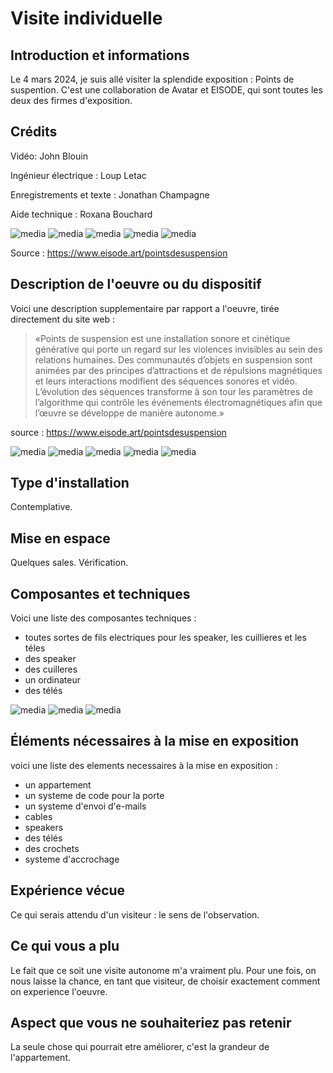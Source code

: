 # Visite individuelle

## Introduction et informations
Le 4 mars 2024, je suis allé visiter la splendide exposition : Points de suspention. C'est une collaboration de Avatar et EISODE, qui sont toutes les deux des firmes d'exposition.

## Crédits

Vidéo: John Blouin

Ingénieur électrique : Loup Letac

Enregistrements et texte : Jonathan Champagne

Aide technique : Roxana Bouchard

![media](media/entree3.jpeg)
![media](media/entree2.jpeg)
![media](media/entree1.jpeg)
![media](media/oeuvre6.jpeg)
![media](media/oeuvre7.jpeg)


Source : https://www.eisode.art/pointsdesuspension


## Description de l'oeuvre ou du dispositif


Voici une description supplementaire par rapport a l'oeuvre, tirée directement du site web :

> «Points de suspension est une installation sonore et cinétique générative qui porte un regard sur les violences invisibles au sein des relations humaines. Des communautés d’objets en suspension sont animées par des principes d’attractions et de répulsions magnétiques et leurs interactions modifient des séquences sonores et vidéo. L’évolution des séquences transforme à son tour les paramètres de l’algorithme qui contrôle les événements électromagnétiques afin que l’œuvre se développe de manière autonome.»

source : https://www.eisode.art/pointsdesuspension

![media](media/entree3.jpeg)
![media](media/entree2.jpeg)
![media](media/entree1.jpeg)
![media](media/oeuvre6.jpeg)
![media](media/oeuvre7.jpeg)

## Type d'installation
Contemplative.




## Mise en espace
Quelques sales. Vérification.



## Composantes et techniques
Voici une liste des composantes techniques :

- toutes sortes de fils electriques pour les speaker, les cuillieres et les téles 
- des speaker
- des cuilleres
- un ordinateur
- des télés

![media](media/cablage1.jpeg)
![media](media/cablage2.jpeg)
![media](media/cablage3.jpeg)



## Éléments nécessaires à la mise en exposition
voici une liste des elements necessaires à la mise en exposition :

- un appartement
- un systeme de code pour la porte
- un systeme d'envoi d'e-mails
- cables
- speakers
- des télés
- des crochets
- systeme d'accrochage



## Expérience vécue
Ce qui serais attendu d'un visiteur : le sens de l'observation.



## Ce qui vous a plu
Le fait que ce soit une visite autonome m'a vraiment plu. Pour une fois, on nous laisse la chance, en tant que visiteur, de choisir exactement comment on experience l'oeuvre.


## Aspect que vous ne souhaiteriez pas retenir
La seule chose qui pourrait etre améliorer, c'est la grandeur de l'appartement.


